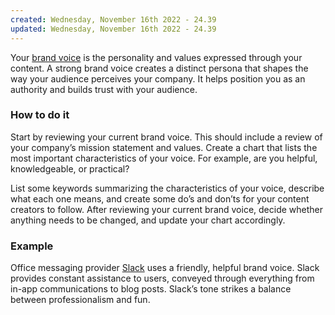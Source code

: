 ```yaml
---
created: Wednesday, November 16th 2022 - 24.39
updated: Wednesday, November 16th 2022 - 24.39
---
```

Your [brand voice](https://www.similarweb.com/corp/blog/research/audience-and-brand-building/brand-tone-of-voice/) is the personality and values expressed through your content. A strong brand voice creates a distinct persona that shapes the way your audience perceives your company. It helps position you as an authority and builds trust with your audience.

### **How to do it**

Start by reviewing your current brand voice. This should include a review of your company’s mission statement and values. Create a chart that lists the most important characteristics of your voice. For example, are you helpful, knowledgeable, or practical? 

List some keywords summarizing the characteristics of your voice, describe what each one means, and create some do’s and don’ts for your content creators to follow. After reviewing your current brand voice, decide whether anything needs to be changed, and update your chart accordingly.

### **Example**

Office messaging provider [Slack](https://slack.com/) uses a friendly, helpful brand voice. Slack provides constant assistance to users, conveyed through everything from in-app communications to blog posts. Slack’s tone strikes a balance between professionalism and fun.